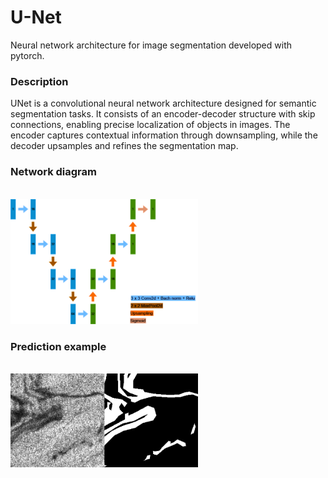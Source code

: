 # U-Net
Neural network architecture for image segmentation developed with pytorch.

### Description
UNet is a convolutional neural network architecture designed for semantic segmentation tasks. It consists of an encoder-decoder structure with skip connections, enabling precise localization of objects in images. The encoder captures contextual information through downsampling, while the decoder upsamples and refines the segmentation map.

### Network diagram
<br><img src="unet_img_diagram.png" alt="u-net diagram" style="max-width: 300px;">

### Prediction example
<br><img src="unet_img_prediction.png" alt="u-net prediction" style="max-width: 300px;">